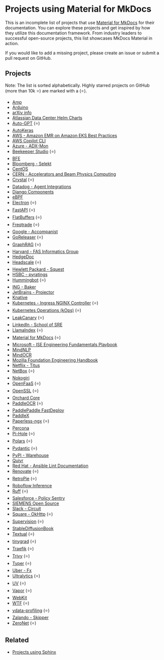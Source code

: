 # Projects using Material for MkDocs

This is an incomplete list of projects that use [Material for MkDocs](https://github.com/squidfunk/mkdocs-material) for their documentation. You can explore these projects and get inspired by how they utilize this documentation framework. From industry leaders to successful open-source projects, this list showcases MkDocs Material in action.  

If you would like to add a  missing project, please create an issue or submit a pull request on GitHub.

## Projects

Note: The list is sorted alphabetically. Highly starred projects on GitHub (more than 10k ⭐) are marked with a (⭐).


- [Amp](https://amp.rs/docs/)
- [Arduino](https://arduino.github.io/arduino-cli/)
- [arXiv info](https://info.arxiv.org)
- [Atlassian Data Center Helm Charts](https://atlassian.github.io/data-center-helm-charts/)
- [Auto-GPT](https://docs.agpt.co/) (⭐)
- [AutoKeras](https://autokeras.com/)
- [AWS - Amazon EMR on Amazon EKS Best Practices](https://aws.github.io/aws-emr-containers-best-practices/)
- [AWS Copilot CLI](https://aws.github.io/copilot-cli/)
- [Azure - ADX-Mon](https://github.com/Azure/adx-mon)
- [Beekeeper Studio](https://docs.beekeeperstudio.io/) (⭐)
- [BFE](https://www.bfe-networks.net/)
- [Bloomberg - Selekt](https://bloomberg.github.io/selekt/)
- [CentOS](https://docs.infra.centos.org/)
- [CERN - Accelerators and Beam Physics Computing](http://abpcomputing.web.cern.ch/)
- [Crystal](https://crystal-lang.org/reference/) (⭐)
- [Datadog - Agent Integrations](https://datadoghq.dev/integrations-core/)
- [Django Components](https://django-components.github.io/django-components/latest/overview/welcome/)
- [eBPF](https://ebpf-go.dev/)
- [Electron](https://www.electron.build/) (⭐)
- [FastAPI](https://fastapi.tiangolo.com/) (⭐)
- [FlatBuffers](https://flatbuffers.dev/) (⭐)
- [Freqtrade](https://www.freqtrade.io/en/stable/) (⭐)
- [Google - Accompanist](https://google.github.io/accompanist/)
- [GoReleaser](https://goreleaser.com/) (⭐)
- [GraphRAG](https://microsoft.github.io/graphrag/) (⭐)
- [Harvard - FAS Informatics Group](https://informatics.fas.harvard.edu/)
- [HedgeDoc](https://docs.hedgedoc.org/)
- [Headscale](https://headscale.net/stable/) (⭐)
- [Hewlett Packard - Squest](https://hewlettpackard.github.io/squest/)
- [HSBC - pyratings](https://hsbc.github.io/pyratings/)
- [Hummingbot](https://hummingbot.org/) (⭐)
- [ING - Baker](https://ing-bank.github.io/baker/)
- [JetBrains - Projector](https://jetbrains.github.io/projector-client/mkdocs/)
- [Knative](https://knative.dev/docs/)
- [Kubernetes - Ingress NGINX Controller](https://kubernetes.github.io/ingress-nginx/) (⭐)
- [Kubernetes Operations (kOps)](https://kops.sigs.k8s.io/) (⭐)
- [LeakCanary](https://square.github.io/leakcanary/) (⭐)
- [LinkedIn - School of SRE](https://linkedin.github.io/school-of-sre/)
- [LlamaIndex](https://docs.llamaindex.ai/en/stable/) (⭐)
- [Material for MkDocs](https://squidfunk.github.io/mkdocs-material/) (⭐)
- [Microsoft - ISE Engineering Fundamentals Playbook](https://microsoft.github.io/code-with-engineering-playbook/)
- [MindNLP](https://mindnlp.cqu.ai/)
- [MindOCR](https://mindspore-lab.github.io/mindocr/)
- [Mozilla Foundation Engineering Handbook](https://mozillafoundation.github.io/engineering-handbook/)
- [Netflix - Titus](https://netflix.github.io/titus/)
- [NetBox](https://netboxlabs.com/docs/netbox/en/stable/) (⭐)
- [Nokogiri](https://nokogiri.org/)
- [OpenFaaS](https://docs.openfaas.com/) (⭐)
- [OpenSSL](https://docs.openssl.org/) (⭐)
- [Orchard Core](https://docs.orchardcore.net/en/latest/)
- [PaddleOCR](https://paddlepaddle.github.io/PaddleOCR/main/en/index.html) (⭐)
- [PaddlePaddle FastDeploy](https://paddlepaddle.github.io/FastDeploy/)
- [PaddleX](https://paddlepaddle.github.io/PaddleX/latest/en/index.html)
- [Paperless-ngx](https://docs.paperless-ngx.com/) (⭐)
- [Percona](https://docs.percona.com/percona-monitoring-and-management/)
- [Pi-Hole](https://docs.pi-hole.net/) (⭐)
- [Polars](https://docs.pola.rs/) (⭐)
- [Pydantic](https://pydantic-docs.helpmanual.io/) (⭐)
- [PyPI - Warehouse](https://docs.pypi.org/)
- [Quivr](https://core.quivr.com/)
- [Red Hat - Ansible Lint Documentation](https://ansible.readthedocs.io/projects/lint/)
- [Renovate](https://docs.renovatebot.com/) (⭐)
- [RetroPie](https://retropie.org.uk/docs/) (⭐)
- [Roboflow Inference](https://inference.roboflow.com/)
- [Ruff](https://docs.astral.sh/ruff/) (⭐)
- [Salesforce - Policy Sentry](https://policy-sentry.readthedocs.io/)
- [SIEMENS Open Source](https://opensource.siemens.com/)
- [Slack - Circuit](https://slackhq.github.io/circuit/)
- [Square - OkHttp](https://square.github.io/okhttp/) (⭐)
- [Supervision](https://supervision.roboflow.com/latest/) (⭐)
- [StableDiffusionBook](https://draw.dianas.cyou/)
- [Textual](https://textual.textualize.io/) (⭐)
- [tinygrad](https://docs.tinygrad.org/) (⭐)
- [Traefik](https://docs.traefik.io/) (⭐)
- [Trivy](https://aquasecurity.github.io/trivy/) (⭐)
- [Typer](https://typer.tiangolo.com/) (⭐)
- [Uber - Fx](https://uber-go.github.io/fx/)
- [Ultralytics](https://docs.ultralytics.com/) (⭐)
- [UV](https://docs.astral.sh/uv/) (⭐)
- [Vapor](https://docs.vapor.codes/) (⭐)
- [WebKit](https://docs.webkit.org/)
- [WTF](https://wtfutil.com/) (⭐)
- [ydata-profiling](https://github.com/ydataai/ydata-profiling) (⭐)
- [Zalando - Skipper](https://opensource.zalando.com/skipper/)
- [ZeroNet](https://zeronet.io/docs/) (⭐)


## Related

- [Projects using Sphinx](https://www.sphinx-doc.org/en/master/examples.html)
